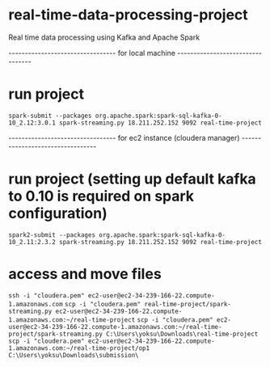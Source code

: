 # real-time-data-processing-project
Real time data processing using Kafka and Apache Spark

--------------------------------- for local machine ---------------------------------

# run project
`spark-submit --packages org.apache.spark:spark-sql-kafka-0-10_2.12:3.0.1 spark-streaming.py 18.211.252.152 9092 real-time-project`



--------------------------------- for ec2 instance (cloudera manager) ---------------------------------

# run project (setting up default kafka to 0.10 is required on spark configuration)
`spark2-submit --packages org.apache.spark:spark-sql-kafka-0-10_2.11:2.3.2 spark-streaming.py 18.211.252.152 9092 real-time-project`

# access and move files
`ssh -i "cloudera.pem" ec2-user@ec2-34-239-166-22.compute-1.amazonaws.com`
`scp -i "cloudera.pem" real-time-project/spark-streaming.py ec2-user@ec2-34-239-166-22.compute-1.amazonaws.com:~/real-time-project`
`scp -i "cloudera.pem" ec2-user@ec2-34-239-166-22.compute-1.amazonaws.com:~/real-time-project/spark-streaming.py C:\Users\yoksu\Downloads\real-time-project`
`scp -i "cloudera.pem" ec2-user@ec2-34-239-166-22.compute-1.amazonaws.com:~/real-time-project/op1 C:\Users\yoksu\Downloads\submission\`
